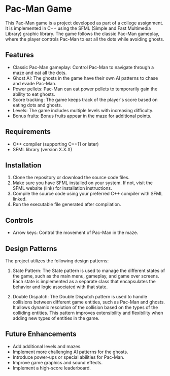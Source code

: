 # Pac-Man Game

This Pac-Man game is a project developed as part of a college assignment. It is implemented in C++ using the SFML (Simple and Fast Multimedia Library) graphic library. 
The game follows the classic Pac-Man gameplay, where the player controls Pac-Man to eat all the dots while avoiding ghosts.

## Features

- Classic Pac-Man gameplay: Control Pac-Man to navigate through a maze and eat all the dots.
- Ghost AI: The ghosts in the game have their own AI patterns to chase and evade Pac-Man.
- Power pellets: Pac-Man can eat power pellets to temporarily gain the ability to eat ghosts.
- Score tracking: The game keeps track of the player's score based on eating dots and ghosts.
- Levels: The game includes multiple levels with increasing difficulty.
- Bonus fruits: Bonus fruits appear in the maze for additional points.

## Requirements

- C++ compiler (supporting C++11 or later)
- SFML library (version X.X.X)

## Installation

1. Clone the repository or download the source code files.
2. Make sure you have SFML installed on your system. If not, visit the SFML website (link) for installation instructions.
3. Compile the source code using your preferred C++ compiler with SFML linked.
4. Run the executable file generated after compilation.

## Controls

- Arrow keys: Control the movement of Pac-Man in the maze.

## Design Patterns

The project utilizes the following design patterns:

1. State Pattern: The State pattern is used to manage the different states of the game, such as the main menu, gameplay, and game over screens. Each state is implemented as a separate class that encapsulates the behavior and logic associated with that state.

2. Double Dispatch: The Double Dispatch pattern is used to handle collisions between different game entities, such as Pac-Man and ghosts. It allows dynamic resolution of the collision based on the types of the colliding entities. This pattern improves extensibility and flexibility when adding new types of entities in the game.

## Future Enhancements

- Add additional levels and mazes.
- Implement more challenging AI patterns for the ghosts.
- Introduce power-ups or special abilities for Pac-Man.
- Improve game graphics and sound effects.
- Implement a high-score leaderboard.
